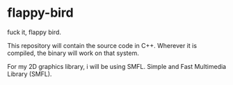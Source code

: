 # flappy-bird
fuck it, flappy bird.

This repository will contain the source code in C++.
Wherever it is compiled, the binary will work on that system.

For my 2D graphics library, i will be using SMFL.
Simple and Fast Multimedia Library (SMFL).